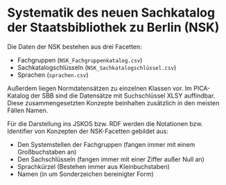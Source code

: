 # Systematik des neuen Sachkatalog der Staatsbibliothek zu Berlin (NSK)

Die Daten der NSK bestehen aus drei Facetten:

* Fachgruppen (`NSK_Fachgruppenkatalog.csv`)
* Sachkatalogschlüsseln (`NSK_Sachkatalogschlüssel.csv`)
* Sprachen (`sprachen.csv`)

Außerdem liegen Normdatensätzen zu einzelnen Klassen vor. Im PICA-Katalog der SBB sind die Datensätze mit Suchschlüssel XLSY auffindbar. Diese zusammengesetzten Konzepte beinhalten zusätzlich in den meisten Fällen Namen.

Für die Darstellung ins JSKOS bzw. RDF werden die Notationen bzw. Identifier von Konzepten der NSK-Facetten gebildet aus:

* Den Systemstellen der Fachgruppen (fangen immer mit einem Großbuchstaben an)
* Den Sachschlüsseln (fangen immer mit einer Ziffer außer Null an)
* Sprachkürzel (Bestehen immer aus Kleinbuchstaben)
* Namen (in um Sonderzeichen bereinigter Form)


